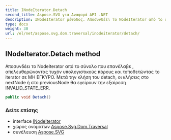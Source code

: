 ```yaml
---
title: INodeIterator.Detach
second_title: Aspose.SVG για Αναφορά API .NET
description: INodeIterator μέθοδος. Αποσυνδέει το NodeIterator από το σύνολο που επανέλαβε  απελευθερώνοντας τυχόν υπολογιστικούς πόρους και τοποθετώντας το iterator σε ΜΗ ΕΓΚΥΡΟ. Μετά την κλήση του detach οι κλήσεις στο nextNode ή στο previousNode θα εγείρουν την εξαίρεση INVALID_STATE_ERR.
type: docs
weight: 30
url: /el/net/aspose.svg.dom.traversal/inodeiterator/detach/
---
```

## INodeIterator.Detach method

Αποσυνδέει το NodeIterator από το σύνολο που επανέλαβε , απελευθερώνοντας τυχόν υπολογιστικούς πόρους και τοποθετώντας το iterator σε ΜΗ ΕΓΚΥΡΟ. Μετά την κλήση του detach, οι κλήσεις στο nextNode ή στο previousNode θα εγείρουν την εξαίρεση INVALID_STATE_ERR.

```csharp
public void Detach()
```

### Δείτε επίσης

* interface [INodeIterator](../)
* χώρος ονομάτων [Aspose.Svg.Dom.Traversal](../../inodeiterator/)
* συνέλευση [Aspose.SVG](../../../)



